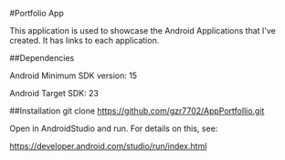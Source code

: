 #Portfolio App

This application is used to showcase the Android Applications that I've created. It has links to each application.

##Dependencies

Android Minimum SDK version: 15

Android Target SDK: 23

##Installation
git clone https://github.com/gzr7702/AppPortfollio.git

Open in AndroidStudio and run. For details on this, see:

https://developer.android.com/studio/run/index.html
